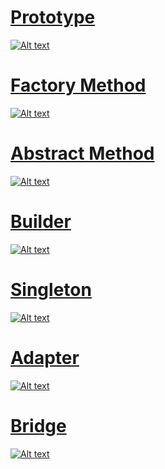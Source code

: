 

# [Prototype](https://github.com/petrovRV/MiddleMarathon/blob/master/Patterns/Creational/Prototype.playground/Contents.swift)
[![Alt text](https://github.com/petrovRV/MiddleMarathon/blob/master/Patterns/images/Prototype.jpg)](https://github.com/petrovRV/MiddleMarathon/blob/master/Patterns/Creational/Prototype.playground/Contents.swift)

# [Factory Method](https://github.com/petrovRV/MiddleMarathon/blob/master/Patterns/Creational/FactoryMethod.playground/Contents.swift)
[![Alt text](https://github.com/petrovRV/MiddleMarathon/blob/master/Patterns/images/FactoryMethod.jpg)](https://github.com/petrovRV/MiddleMarathon/blob/master/Patterns/Creational/FactoryMethod.playground/Contents.swift)

# [Abstract Method](https://github.com/petrovRV/MiddleMarathon/blob/master/Patterns/Creational/AbstractFactory.playground/Contents.swift)
[![Alt text](https://github.com/petrovRV/MiddleMarathon/blob/master/Patterns/images/AbstractFactory.jpg)](https://github.com/petrovRV/MiddleMarathon/blob/master/Patterns/Creational/AbstractFactory.playground/Contents.swift)

# [Builder](https://github.com/petrovRV/MiddleMarathon/blob/master/Patterns/Creational/Builder.playground/Contents.swift)
[![Alt text](https://github.com/petrovRV/MiddleMarathon/blob/master/Patterns/images/Builder.jpg)](https://github.com/petrovRV/MiddleMarathon/blob/master/Patterns/Creational/Builder.playground/Contents.swift)

# [Singleton](https://github.com/petrovRV/MiddleMarathon/blob/master/Patterns/Creational/Singleton.playground/Contents.swift)
[![Alt text](https://github.com/petrovRV/MiddleMarathon/blob/master/Patterns/images/Singleton.jpg)](https://github.com/petrovRV/MiddleMarathon/blob/master/Patterns/Creational/Singleton.playground/Contents.swift)

# [Adapter](https://github.com/petrovRV/MiddleMarathon/blob/master/Patterns/Structural/Adapter.playground/Contents.swift)
[![Alt text](https://github.com/petrovRV/MiddleMarathon/blob/master/Patterns/images/Adapter.jpg)](https://github.com/petrovRV/MiddleMarathon/blob/master/Patterns/Structural/Adapter.playground/Contents.swift)

# [Bridge](https://github.com/petrovRV/MiddleMarathon/blob/master/Patterns/Structural/Bridge.playground/Contents.swift)
[![Alt text](https://github.com/petrovRV/MiddleMarathon/blob/master/Patterns/images/Bridge.jpg)](https://github.com/petrovRV/MiddleMarathon/blob/master/Patterns/Structural/Bridge.playground/Contents.swift)

